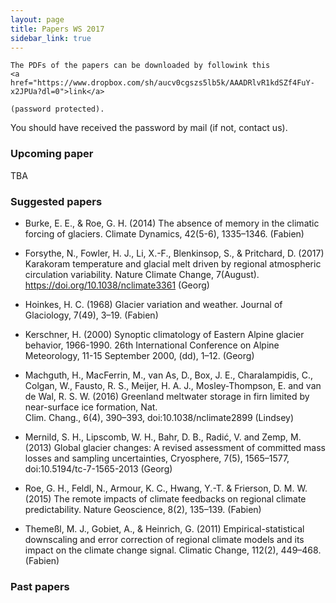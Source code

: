 ```yaml
---
layout: page
title: Papers WS 2017
sidebar_link: true
---
```


<p class="message">

    The PDFs of the papers can be downloaded by followink this
    <a href="https://www.dropbox.com/sh/aucv0cgszs5lb5k/AAADRlvR1kdSZf4FuY-x2JPUa?dl=0">link</a>

    (password protected).

</p>

You should have received the password by mail (if not, contact us).


### Upcoming paper

TBA

### Suggested papers

- Burke, E. E., & Roe, G. H. (2014) The absence of memory in the climatic
  forcing of glaciers. Climate Dynamics, 42(5-6), 1335–1346. (Fabien)
  
- Forsythe, N., Fowler, H. J., Li, X.-F., Blenkinsop, S., & Pritchard, D. (2017) 
  Karakoram temperature and glacial melt driven by regional atmospheric circulation 
  variability. Nature Climate Change, 7(August). https://doi.org/10.1038/nclimate3361
  (Georg)

- Hoinkes, H. C. (1968) Glacier variation and weather.
  Journal of Glaciology, 7(49), 3–19. (Fabien)

- Kerschner, H. (2000) Synoptic climatology of Eastern Alpine glacier
  behavior, 1966-1990. 26th International Conference on Alpine Meteorology,
  11-15 September 2000, (dd), 1–12. (Georg)
  
- Machguth, H., MacFerrin, M., van As, D., Box, J. E., Charalampidis, C., Colgan, W., 
  Fausto, R. S., Meijer, H. A. J., Mosley-Thompson, E. and van de Wal, R. S. W. (2016) 
  Greenland meltwater storage in firn limited by near-surface ice formation, Nat.  
  Clim. Chang., 6(4), 390–393, doi:10.1038/nclimate2899 (Lindsey)

- Mernild, S. H., Lipscomb, W. H., Bahr, D. B., Radić, V. and Zemp, M. (2013) Global
  glacier changes: A revised assessment of committed mass losses and sampling
  uncertainties, Cryosphere, 7(5), 1565–1577, doi:10.5194/tc-7-1565-2013 (Georg)

- Roe, G. H., Feldl, N., Armour, K. C., Hwang, Y.-T. & Frierson, D. M. W. (2015) 
  The remote impacts of climate feedbacks on regional climate predictability. 
  Nature Geoscience, 8(2), 135–139. (Fabien)

- Themeßl, M. J., Gobiet, A., & Heinrich, G. (2011) Empirical-statistical
  downscaling and error correction of regional climate models and its impact
  on the climate change signal. Climatic Change, 112(2), 449–468. (Fabien)


### Past papers
